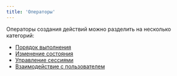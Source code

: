 ```yaml
---
title: 'Оператоpы'
---
```


Операторы создания действий можно разделить на несколько категорий:

-   [Порядок выполнения](Порядок_выполнения.md)
-   [Изменение состояния](Изменение_состояния.md)
-   [Управление сессиями](Управление_сессиями.md)
-   [Взаимодействие с пользователем](Взаимодействие_с_пользователем_ИС.md)
